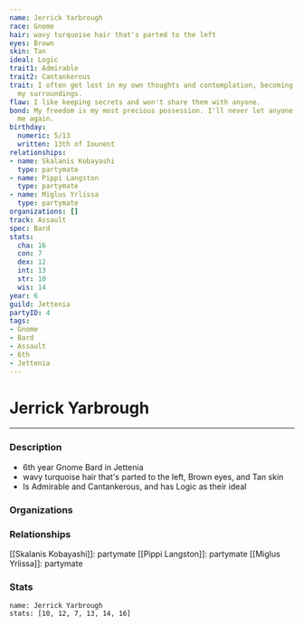 ```yaml
---
name: Jerrick Yarbrough
race: Gnome
hair: wavy turquoise hair that's parted to the left
eyes: Brown
skin: Tan
ideal: Logic
trait1: Admirable
trait2: Cantankerous
trait: I often get lost in my own thoughts and contemplation, becoming oblivious to
  my surroundings.
flaw: I like keeping secrets and won't share them with anyone.
bond: My freedom is my most precious possession. I'll never let anyone take it from
  me again.
birthday:
  numeric: 5/13
  written: 13th of Iounent
relationships:
- name: Skalanis Kobayashi
  type: partymate
- name: Pippi Langston
  type: partymate
- name: Miglus Yrlissa
  type: partymate
organizations: []
track: Assault
spec: Bard
stats:
  cha: 16
  con: 7
  dex: 12
  int: 13
  str: 10
  wis: 14
year: 6
guild: Jettenia
partyID: 4
tags:
- Gnome
- Bard
- Assault
- 6th
- Jettenia
---
```

# Jerrick Yarbrough
---
### Description
- 6th year Gnome Bard in Jettenia
- wavy turquoise hair that's parted to the left, Brown eyes, and Tan skin
- Is Admirable and Cantankerous, and has Logic as their ideal

### Organizations
### Relationships
[[Skalanis Kobayashi]]: partymate
[[Pippi Langston]]: partymate
[[Miglus Yrlissa]]: partymate
### Stats
```statblock
name: Jerrick Yarbrough
stats: [10, 12, 7, 13, 14, 16]
```